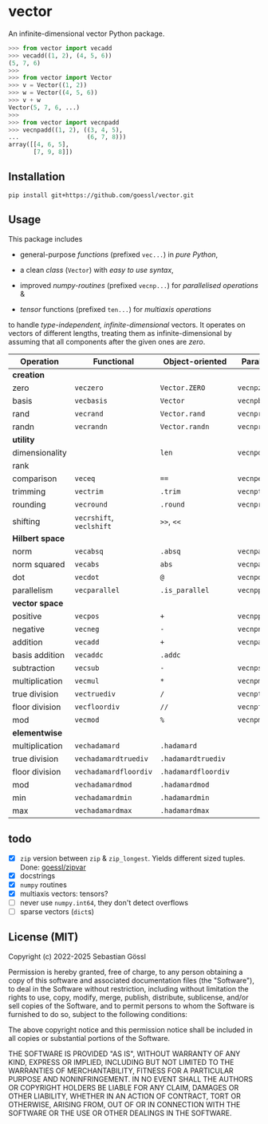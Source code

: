# vector

An infinite-dimensional vector Python package.
```python
>>> from vector import vecadd
>>> vecadd((1, 2), (4, 5, 6))
(5, 7, 6)
>>> 
>>> from vector import Vector
>>> v = Vector((1, 2))
>>> w = Vector((4, 5, 6))
>>> v + w
Vector(5, 7, 6, ...)
>>> 
>>> from vector import vecnpadd
>>> vecnpadd((1, 2), ((3, 4, 5),
...                   (6, 7, 8)))
array([[4, 6, 5],
       [7, 9, 8]])
```

## Installation

```console
pip install git+https://github.com/goessl/vector.git
```

## Usage

This package includes

- general-purpose *functions* (prefixed `vec...`) in *pure Python*,

- a clean *class* (`Vector`) with *easy to use syntax*,

- improved *numpy-routines* (prefixed `vecnp...`) for *parallelised operations* &

- *tensor* functions (prefixed `ten...`) for *multiaxis operations*

to handle *type-independent, infinite-dimensional* vectors.
It operates on vectors of different lengths, treating them as infinite-dimensional by assuming that all components after the given ones are *zero*.

| Operation         | Functional               | Object-oriented     | Parallelised    | Multidimensional      |
| ----------------- | ------------------------ | ------------------- | --------------- | --------------------- |
| **creation**      |                          |                     |                 |                       |
| zero              | `veczero`                | `Vector.ZERO`       | `vecnpzero`     | `tenzero`             |
| basis             | `vecbasis`               | `Vector`            | `vecnpbasis`    | `tenbasis`            |
| rand              | `vecrand`                | `Vector.rand`       | `vecnprand`     | `tenrand`             |
| randn             | `vecrandn`               | `Vector.randn`      | `vecnprandn`    | `tenrandn`            |
| **utility**       |                          |                     |                 |                       |
| dimensionality    |                          | `len`               | `vecnpdim`      | `tendim`              |
| rank              |                          |                     |                 | `tenrank`             |
| comparison        | `veceq`                  | `==`                | `vecnpeq`       |                       |
| trimming          | `vectrim`                | `.trim`             | `vecnptrim`     | `tentrim`             |
| rounding          | `vecround`               | `.round`            | `vecnpround`    | `tenround`            |
| shifting          | `vecrshift`, `veclshift` | `>>`, `<<`          |                 |                       |
| **Hilbert space** |                          |                     |                 |                       |
| norm              | `vecabsq`                | `.absq`             | `vecnpabsq`     |                       |
| norm squared      | `vecabs`                 | `abs`               | `vecnpabs`      |                       |
| dot               | `vecdot`                 | `@`                 | `vecnpdot`      |                       |
| parallelism       | `vecparallel`            | `.is_parallel`      | `vecnpparallel` |                       |
| **vector space**  |                          |                     |                 |                       |
| positive          | `vecpos`                 | `+`                 | `vecnppos`      | `tenpos`              |
| negative          | `vecneg`                 | `-`                 | `vecnpneg`      | `tenneg`              |
| addition          | `vecadd`                 | `+`                 | `vecnpadd`      | `tenadd`              |
| basis addition    | `vecaddc`                | `.addc`             |                 | `tenaddc`             |
| subtraction       | `vecsub`                 | `-`                 | `vecnpsub`      | `tensub`              |
| multiplication    | `vecmul`                 | `*`                 | `vecnpmul`      | `tenmul`              |
| true division     | `vectruediv`             | `/`                 | `vecnptruediv`  | `tentruediv`          |
| floor division    | `vecfloordiv`            | `//`                | `vecnpfloordiv` | `tenfloordiv`         |
| mod               | `vecmod`                 | `%`                 | `vecnpmod`      | `tenmod`              |
| **elementwise**   |                          |                     |                 |                       |
| multiplication    | `vechadamard`            | `.hadamard`         |                 | `tenhadamard`         |
| true division     | `vechadamardtruediv`     | `.hadamardtruediv`  |                 | `tenhadamardtruediv`  |
| floor division    | `vechadamardfloordiv`    | `.hadamardfloordiv` |                 | `tenhadamardfloordiv` |
| mod               | `vechadamardmod`         | `.hadamardmod`      |                 | `tenhadamardmod`      |
| min               | `vechadamardmin`         | `.hadamardmin`      |                 |                       |
| max               | `vechadamardmax`         | `.hadamardmax`      |                 |                       |

## todo

 - [x] `zip` version between `zip` & `zip_longest`. Yields different sized tuples. Done: [goessl/zipvar](https://github.com/goessl/zipvar)
 - [x] docstrings
 - [x] `numpy` routines
 - [x] multiaxis vectors: tensors?
 - [ ] never use `numpy.int64`, they don't detect overflows
 - [ ] sparse vectors (`dict`s)

## License (MIT)

Copyright (c) 2022-2025 Sebastian Gössl

Permission is hereby granted, free of charge, to any person obtaining a copy
of this software and associated documentation files (the "Software"), to deal
in the Software without restriction, including without limitation the rights
to use, copy, modify, merge, publish, distribute, sublicense, and/or sell
copies of the Software, and to permit persons to whom the Software is
furnished to do so, subject to the following conditions:

The above copyright notice and this permission notice shall be included in all
copies or substantial portions of the Software.

THE SOFTWARE IS PROVIDED "AS IS", WITHOUT WARRANTY OF ANY KIND, EXPRESS OR
IMPLIED, INCLUDING BUT NOT LIMITED TO THE WARRANTIES OF MERCHANTABILITY,
FITNESS FOR A PARTICULAR PURPOSE AND NONINFRINGEMENT. IN NO EVENT SHALL THE
AUTHORS OR COPYRIGHT HOLDERS BE LIABLE FOR ANY CLAIM, DAMAGES OR OTHER
LIABILITY, WHETHER IN AN ACTION OF CONTRACT, TORT OR OTHERWISE, ARISING FROM,
OUT OF OR IN CONNECTION WITH THE SOFTWARE OR THE USE OR OTHER DEALINGS IN THE
SOFTWARE.
